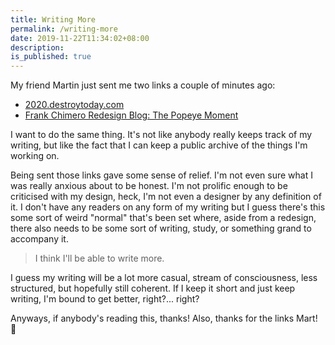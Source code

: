 ```yaml
---
title: Writing More
permalink: /writing-more
date: 2019-11-22T11:34:02+08:00
description:
is_published: true
---
```


My friend Martin just sent me two links a couple of minutes ago:
- [2020.destroytoday.com](https://2020.destroytoday.com/)
- [Frank Chimero Redesign Blog: The Popeye Moment](https://redesign.frankchimero.com/2019/popeye/)

I want to do the same thing. It's not like anybody really keeps track of my writing, but like the fact that I can keep a public archive of the things I'm working on.

<!-- more -->

Being sent those links gave some sense of relief. I'm not even sure what I was really anxious about to be honest. I'm not prolific enough to be criticised with my design, heck, I'm not even a designer by any definition of it. I don't have any readers on any form of my writing but I guess there's this some sort of weird "normal" that's been set where, aside from a redesign, there also needs to be some sort of writing, study, or something grand to accompany it.

> I think I'll be able to write more.

I guess my writing will be a lot more casual, stream of consciousness, less structured, but hopefully still coherent. If I keep it short and just keep writing, I'm bound to get better, right?... right?

Anyways, if anybody's reading this, thanks! Also, thanks for the links Mart! 👋
